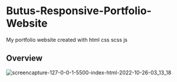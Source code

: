 # Butus-Responsive-Portfolio-Website
My portfolio website created with html css scss js 
## Overview
![screencapture-127-0-0-1-5500-index-html-2022-10-26-03_13_18](https://user-images.githubusercontent.com/90688030/197872812-324bb290-9565-4c55-ae3a-a0b4b4c8d98c.png)
